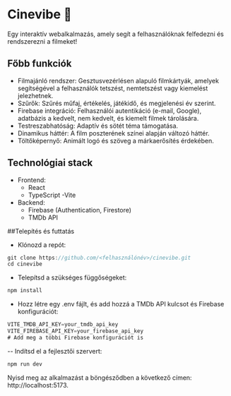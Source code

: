 # Cinevibe 🎥

Egy interaktív webalkalmazás, amely segít a felhasználóknak felfedezni és rendszerezni a filmeket!

## Főbb funkciók

- Filmajánló rendszer: Gesztusvezérlésen alapuló filmkártyák, amelyek segítségével a felhasználók tetszést, nemtetszést vagy kiemelést jelezhetnek.
- Szűrők: Szűrés műfaj, értékelés, játékidő, és megjelenési év szerint.
- Firebase integráció: Felhasználói autentikáció (e-mail, Google), adatbázis a kedvelt, nem kedvelt, és kiemelt filmek tárolására.
- Testreszabhatóság: Adaptív és sötét téma támogatása.
- Dinamikus háttér: A film poszterének színei alapján változó háttér.
- Töltőképernyő: Animált logó és szöveg a márkaerősítés érdekében.

## Technológiai stack
- Frontend:
  - React
  - TypeScript
  -Vite
- Backend:
  - Firebase (Authentication, Firestore)
  - TMDb API

##Telepítés és futtatás
- Klónozd a repót:

```js
git clone https://github.com/<felhasználónév>/cinevibe.git  
cd cinevibe
```
  - Telepítsd a szükséges függőségeket:

```js
npm install  
```

- Hozz létre egy .env fájlt, és add hozzá a TMDb API kulcsot és Firebase konfigurációt:

```js
VITE_TMDB_API_KEY=your_tmdb_api_key  
VITE_FIREBASE_API_KEY=your_firebase_api_key  
# Add meg a többi Firebase konfigurációt is
```

-- Indítsd el a fejlesztői szervert:
```js
npm run dev
```
Nyisd meg az alkalmazást a böngésződben a következő címen: http://localhost:5173.


